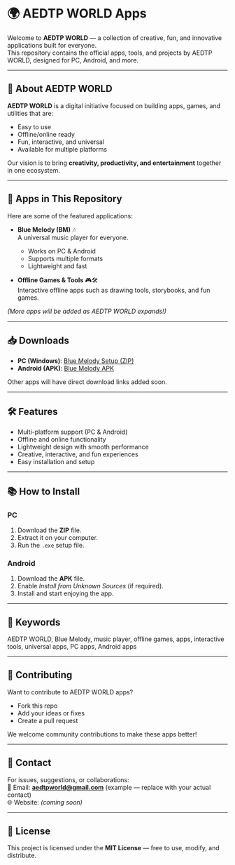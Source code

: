 # 🌍 AEDTP WORLD Apps

Welcome to **AEDTP WORLD** — a collection of creative, fun, and innovative applications built for everyone.  
This repository contains the official apps, tools, and projects by AEDTP WORLD, designed for PC, Android, and more.

---

## 🚀 About AEDTP WORLD
**AEDTP WORLD** is a digital initiative focused on building apps, games, and utilities that are:
- Easy to use
- Offline/online ready
- Fun, interactive, and universal
- Available for multiple platforms

Our vision is to bring **creativity, productivity, and entertainment** together in one ecosystem.

---

## 📱 Apps in This Repository
Here are some of the featured applications:

- **Blue Melody (BM)** 🎶  
  A universal music player for everyone.  
  - Works on PC & Android  
  - Supports multiple formats  
  - Lightweight and fast  

- **Offline Games & Tools** 🎮🛠  
  Interactive offline apps such as drawing tools, storybooks, and fun games.  

*(More apps will be added as AEDTP WORLD expands!)*

---

## 📥 Downloads
- **PC (Windows)**: [Blue Melody Setup (ZIP)](https://archive.org/download/bluemelodysetup/Blue%20Melody%20Setup.zip)  
- **Android (APK)**: [Blue Melody APK](https://www.webintoapp.com/download/apk/909126/app-release.apk)  

Other apps will have direct download links added soon.

---

## 🛠️ Features
- Multi-platform support (PC & Android)  
- Offline and online functionality  
- Lightweight design with smooth performance  
- Creative, interactive, and fun experiences  
- Easy installation and setup  

---

## 📚 How to Install
### PC
1. Download the **ZIP** file.  
2. Extract it on your computer.  
3. Run the `.exe` setup file.  

### Android
1. Download the **APK** file.  
2. Enable *Install from Unknown Sources* (if required).  
3. Install and start enjoying the app.  

---

## 🔑 Keywords
AEDTP WORLD, Blue Melody, music player, offline games, apps, interactive tools, universal apps, PC apps, Android apps

---

## 🤝 Contributing
Want to contribute to AEDTP WORLD apps?  
- Fork this repo  
- Add your ideas or fixes  
- Create a pull request  

We welcome community contributions to make these apps better!

---

## 📧 Contact
For issues, suggestions, or collaborations:  
📩 Email: **aedtpworld@gmail.com** (example — replace with your actual contact)  
🌐 Website: *(coming soon)*  

---

## 📄 License
This project is licensed under the **MIT License** — free to use, modify, and distribute.
